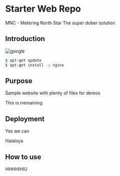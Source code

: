 # Starter Web Repo

MNC - Metering North Star
The super dober solution

## Introduction
![google](https://www.google.com)
```bash
$ apt-get update
$ apt-get install -y nginx
```
## Purpose

Sample website with plenty of files for demos


This is rremaining


## Deployment

Yes we can

Halaloya


## How to use
HHHHIHIU